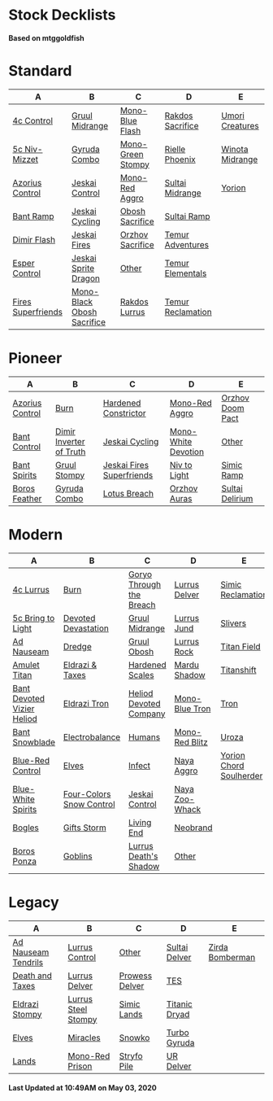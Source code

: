 # Stock Decklists
#### Based on mtggoldfish


# Standard

|                                   A                                    |                                           B                                            |                                  C                                   |                                  D                                   |                                E                                 |
|------------------------------------------------------------------------|----------------------------------------------------------------------------------------|----------------------------------------------------------------------|----------------------------------------------------------------------|------------------------------------------------------------------|
|[4c Control](./mtggoldfish/Standard/decks/4c_Control.md)                |[Gruul Midrange](./mtggoldfish/Standard/decks/Gruul_Midrange.md)                        |[Mono-Blue Flash](./mtggoldfish/Standard/decks/Mono-Blue_Flash.md)    |[Rakdos Sacrifice](./mtggoldfish/Standard/decks/Rakdos_Sacrifice.md)  |[Umori Creatures](./mtggoldfish/Standard/decks/Umori_Creatures.md)|
|[5c Niv-Mizzet](./mtggoldfish/Standard/decks/5c_Niv-Mizzet.md)          |[Gyruda Combo](./mtggoldfish/Standard/decks/Gyruda_Combo.md)                            |[Mono-Green Stompy](./mtggoldfish/Standard/decks/Mono-Green_Stompy.md)|[Rielle Phoenix](./mtggoldfish/Standard/decks/Rielle_Phoenix.md)      |[Winota Midrange](./mtggoldfish/Standard/decks/Winota_Midrange.md)|
|[Azorius Control](./mtggoldfish/Standard/decks/Azorius_Control.md)      |[Jeskai Control](./mtggoldfish/Standard/decks/Jeskai_Control.md)                        |[Mono-Red Aggro](./mtggoldfish/Standard/decks/Mono-Red_Aggro.md)      |[Sultai Midrange](./mtggoldfish/Standard/decks/Sultai_Midrange.md)    |[Yorion](./mtggoldfish/Standard/decks/Yorion.md)                  |
|[Bant Ramp](./mtggoldfish/Standard/decks/Bant_Ramp.md)                  |[Jeskai Cycling](./mtggoldfish/Standard/decks/Jeskai_Cycling.md)                        |[Obosh Sacrifice](./mtggoldfish/Standard/decks/Obosh_Sacrifice.md)    |[Sultai Ramp](./mtggoldfish/Standard/decks/Sultai_Ramp.md)            |                                                                  |
|[Dimir Flash](./mtggoldfish/Standard/decks/Dimir_Flash.md)              |[Jeskai Fires](./mtggoldfish/Standard/decks/Jeskai_Fires.md)                            |[Orzhov Sacrifice](./mtggoldfish/Standard/decks/Orzhov_Sacrifice.md)  |[Temur Adventures](./mtggoldfish/Standard/decks/Temur_Adventures.md)  |                                                                  |
|[Esper Control](./mtggoldfish/Standard/decks/Esper_Control.md)          |[Jeskai Sprite Dragon](./mtggoldfish/Standard/decks/Jeskai_Sprite_Dragon.md)            |[Other](./mtggoldfish/Standard/decks/Other.md)                        |[Temur Elementals](./mtggoldfish/Standard/decks/Temur_Elementals.md)  |                                                                  |
|[Fires Superfriends](./mtggoldfish/Standard/decks/Fires_Superfriends.md)|[Mono-Black Obosh Sacrifice](./mtggoldfish/Standard/decks/Mono-Black_Obosh_Sacrifice.md)|[Rakdos Lurrus](./mtggoldfish/Standard/decks/Rakdos_Lurrus.md)        |[Temur Reclamation](./mtggoldfish/Standard/decks/Temur_Reclamation.md)|                                                                  |


# Pioneer

|                                A                                |                                        B                                        |                                          C                                          |                                    D                                    |                                 E                                 |
|-----------------------------------------------------------------|---------------------------------------------------------------------------------|-------------------------------------------------------------------------------------|-------------------------------------------------------------------------|-------------------------------------------------------------------|
|[Azorius Control](./mtggoldfish/Pioneer/decks/Azorius_Control.md)|[Burn](./mtggoldfish/Pioneer/decks/Burn.md)                                      |[Hardened Constrictor](./mtggoldfish/Pioneer/decks/Hardened_Constrictor.md)          |[Mono-Red Aggro](./mtggoldfish/Pioneer/decks/Mono-Red_Aggro.md)          |[Orzhov Doom Pact](./mtggoldfish/Pioneer/decks/Orzhov_Doom_Pact.md)|
|[Bant Control](./mtggoldfish/Pioneer/decks/Bant_Control.md)      |[Dimir Inverter of Truth](./mtggoldfish/Pioneer/decks/Dimir_Inverter_of_Truth.md)|[Jeskai Cycling](./mtggoldfish/Pioneer/decks/Jeskai_Cycling.md)                      |[Mono-White Devotion](./mtggoldfish/Pioneer/decks/Mono-White_Devotion.md)|[Other](./mtggoldfish/Pioneer/decks/Other.md)                      |
|[Bant Spirits](./mtggoldfish/Pioneer/decks/Bant_Spirits.md)      |[Gruul Stompy](./mtggoldfish/Pioneer/decks/Gruul_Stompy.md)                      |[Jeskai Fires Superfriends](./mtggoldfish/Pioneer/decks/Jeskai_Fires_Superfriends.md)|[Niv to Light](./mtggoldfish/Pioneer/decks/Niv_to_Light.md)              |[Simic Ramp](./mtggoldfish/Pioneer/decks/Simic_Ramp.md)            |
|[Boros Feather](./mtggoldfish/Pioneer/decks/Boros_Feather.md)    |[Gyruda Combo](./mtggoldfish/Pioneer/decks/Gyruda_Combo.md)                      |[Lotus Breach](./mtggoldfish/Pioneer/decks/Lotus_Breach.md)                          |[Orzhov Auras](./mtggoldfish/Pioneer/decks/Orzhov_Auras.md)              |[Sultai Delirium](./mtggoldfish/Pioneer/decks/Sultai_Delirium.md)  |


# Modern

|                                          A                                           |                                        B                                         |                                        C                                         |                              D                               |                                       E                                        |
|--------------------------------------------------------------------------------------|----------------------------------------------------------------------------------|----------------------------------------------------------------------------------|--------------------------------------------------------------|--------------------------------------------------------------------------------|
|[4c Lurrus](./mtggoldfish/Modern/decks/4c_Lurrus.md)                                  |[Burn](./mtggoldfish/Modern/decks/Burn.md)                                        |[Goryo Through the Breach](./mtggoldfish/Modern/decks/Goryo_Through_the_Breach.md)|[Lurrus Delver](./mtggoldfish/Modern/decks/Lurrus_Delver.md)  |[Simic Reclamation](./mtggoldfish/Modern/decks/Simic_Reclamation.md)            |
|[5c Bring to Light](./mtggoldfish/Modern/decks/5c_Bring_to_Light.md)                  |[Devoted Devastation](./mtggoldfish/Modern/decks/Devoted_Devastation.md)          |[Gruul Midrange](./mtggoldfish/Modern/decks/Gruul_Midrange.md)                    |[Lurrus Jund](./mtggoldfish/Modern/decks/Lurrus_Jund.md)      |[Slivers](./mtggoldfish/Modern/decks/Slivers.md)                                |
|[Ad Nauseam](./mtggoldfish/Modern/decks/Ad_Nauseam.md)                                |[Dredge](./mtggoldfish/Modern/decks/Dredge.md)                                    |[Gruul Obosh](./mtggoldfish/Modern/decks/Gruul_Obosh.md)                          |[Lurrus Rock](./mtggoldfish/Modern/decks/Lurrus_Rock.md)      |[Titan Field](./mtggoldfish/Modern/decks/Titan_Field.md)                        |
|[Amulet Titan](./mtggoldfish/Modern/decks/Amulet_Titan.md)                            |[Eldrazi & Taxes](./mtggoldfish/Modern/decks/Eldrazi_&_Taxes.md)                  |[Hardened Scales](./mtggoldfish/Modern/decks/Hardened_Scales.md)                  |[Mardu Shadow](./mtggoldfish/Modern/decks/Mardu_Shadow.md)    |[Titanshift](./mtggoldfish/Modern/decks/Titanshift.md)                          |
|[Bant Devoted Vizier Heliod](./mtggoldfish/Modern/decks/Bant_Devoted_Vizier_Heliod.md)|[Eldrazi Tron](./mtggoldfish/Modern/decks/Eldrazi_Tron.md)                        |[Heliod Devoted Company](./mtggoldfish/Modern/decks/Heliod_Devoted_Company.md)    |[Mono-Blue Tron](./mtggoldfish/Modern/decks/Mono-Blue_Tron.md)|[Tron](./mtggoldfish/Modern/decks/Tron.md)                                      |
|[Bant Snowblade](./mtggoldfish/Modern/decks/Bant_Snowblade.md)                        |[Electrobalance](./mtggoldfish/Modern/decks/Electrobalance.md)                    |[Humans](./mtggoldfish/Modern/decks/Humans.md)                                    |[Mono-Red Blitz](./mtggoldfish/Modern/decks/Mono-Red_Blitz.md)|[Uroza](./mtggoldfish/Modern/decks/Uroza.md)                                    |
|[Blue-Red Control](./mtggoldfish/Modern/decks/Blue-Red_Control.md)                    |[Elves](./mtggoldfish/Modern/decks/Elves.md)                                      |[Infect](./mtggoldfish/Modern/decks/Infect.md)                                    |[Naya Aggro](./mtggoldfish/Modern/decks/Naya_Aggro.md)        |[Yorion Chord Soulherder](./mtggoldfish/Modern/decks/Yorion_Chord_Soulherder.md)|
|[Blue-White Spirits](./mtggoldfish/Modern/decks/Blue-White_Spirits.md)                |[Four-Colors Snow Control](./mtggoldfish/Modern/decks/Four-Colors_Snow_Control.md)|[Jeskai Control](./mtggoldfish/Modern/decks/Jeskai_Control.md)                    |[Naya Zoo-Whack](./mtggoldfish/Modern/decks/Naya_Zoo-Whack.md)|                                                                                |
|[Bogles](./mtggoldfish/Modern/decks/Bogles.md)                                        |[Gifts Storm](./mtggoldfish/Modern/decks/Gifts_Storm.md)                          |[Living End](./mtggoldfish/Modern/decks/Living_End.md)                            |[Neobrand](./mtggoldfish/Modern/decks/Neobrand.md)            |                                                                                |
|[Boros Ponza](./mtggoldfish/Modern/decks/Boros_Ponza.md)                              |[Goblins](./mtggoldfish/Modern/decks/Goblins.md)                                  |[Lurrus Death's Shadow](./mtggoldfish/Modern/decks/Lurrus_Death's_Shadow.md)      |[Other](./mtggoldfish/Modern/decks/Other.md)                  |                                                                                |


# Legacy

|                                   A                                    |                                   B                                    |                              C                               |                             D                              |                               E                                |
|------------------------------------------------------------------------|------------------------------------------------------------------------|--------------------------------------------------------------|------------------------------------------------------------|----------------------------------------------------------------|
|[Ad Nauseam Tendrils](./mtggoldfish/Legacy/decks/Ad_Nauseam_Tendrils.md)|[Lurrus Control](./mtggoldfish/Legacy/decks/Lurrus_Control.md)          |[Other](./mtggoldfish/Legacy/decks/Other.md)                  |[Sultai Delver](./mtggoldfish/Legacy/decks/Sultai_Delver.md)|[Zirda Bomberman](./mtggoldfish/Legacy/decks/Zirda_Bomberman.md)|
|[Death and Taxes](./mtggoldfish/Legacy/decks/Death_and_Taxes.md)        |[Lurrus Delver](./mtggoldfish/Legacy/decks/Lurrus_Delver.md)            |[Prowess Delver](./mtggoldfish/Legacy/decks/Prowess_Delver.md)|[TES](./mtggoldfish/Legacy/decks/TES.md)                    |                                                                |
|[Eldrazi Stompy](./mtggoldfish/Legacy/decks/Eldrazi_Stompy.md)          |[Lurrus Steel Stompy](./mtggoldfish/Legacy/decks/Lurrus_Steel_Stompy.md)|[Simic Lands](./mtggoldfish/Legacy/decks/Simic_Lands.md)      |[Titanic Dryad](./mtggoldfish/Legacy/decks/Titanic_Dryad.md)|                                                                |
|[Elves](./mtggoldfish/Legacy/decks/Elves.md)                            |[Miracles](./mtggoldfish/Legacy/decks/Miracles.md)                      |[Snowko](./mtggoldfish/Legacy/decks/Snowko.md)                |[Turbo Gyruda](./mtggoldfish/Legacy/decks/Turbo_Gyruda.md)  |                                                                |
|[Lands](./mtggoldfish/Legacy/decks/Lands.md)                            |[Mono-Red Prison](./mtggoldfish/Legacy/decks/Mono-Red_Prison.md)        |[Stryfo Pile](./mtggoldfish/Legacy/decks/Stryfo_Pile.md)      |[UR Delver](./mtggoldfish/Legacy/decks/UR_Delver.md)        |                                                                |



#### Last Updated at 10:49AM on May 03, 2020